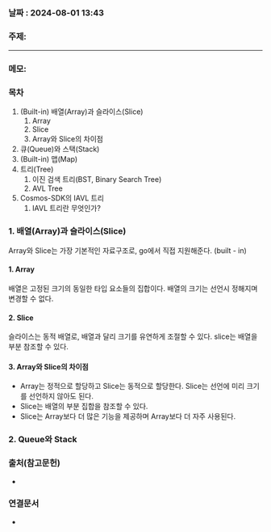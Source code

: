 
### 날짜 : 2024-08-01 13:43

### 주제: 

---
### 메모: 
### 목차

1. (Built-in) 배열(Array)과 슬라이스(Slice)
    1. Array
    2. Slice
    3. Array와 Slice의 차이점
2. 큐(Queue)와 스택(Stack)
3. (Built-in) 맵(Map)
4. 트리(Tree)
    1. 이진 검색 트리(BST, Binary Search Tree)
    2. AVL Tree
5. Cosmos-SDK의 IAVL 트리
    1. IAVL 트리란 무엇인가?

### 1. 배열(Array)과 슬라이스(Slice)
Array와 Slice는 가장 기본적인 자료구조로, go에서 직접 지원해준다. (built - in)
#### 1. Array
배열은 고정된 크기의 동일한 타입 요소들의 집합이다. 배열의 크기는 선언시 정해지며 변경할 수 없다.

#### 2. Slice 
슬라이스는 동적 배열로, 배열과 달리 크기를 유연하게 조절할 수 있다.
slice는 배열을 부분 참조할 수 있다.

#### 3. Array와 Slice의 차이점
- Array는 정적으로 할당하고 Slice는 동적으로 할당한다. Slice는 선언에 미리 크기를 선언하지 않아도 된다.
- Slice는 배열의 부분 집합을 참조할 수 있다.
- Slice는 Array보다 더 많은 기능을 제공하며 Array보다 더 자주 사용된다.

### 2. Queue와 Stack

### 출처(참고문헌)
-

### 연결문서
-
